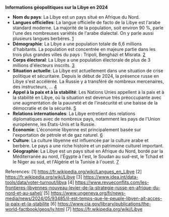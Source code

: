 **Informations géopolitiques sur la Libye en 2024**

* **Nom du pays**: La Libye est un pays situé en Afrique du Nord.
* **Langues officielles**: La langue officielle de facto de la Libye est l'arabe standard moderne. La majorité de la population, soit environ 90 %, parle l'une des nombreuses variétés de l'arabe dialectal. On y parle aussi plusieurs langues berbères. [1](https://fr.wikipedia.org/wiki/Langues_en_Libye)
* **Démographie**: La Libye a une population totale de 6,6 millions d'habitants. La population est concentrée en majeure partie dans les trois plus grandes villes du pays : Tripoli, Benghazi et Misrata. [2](https://fr.wikipedia.org/wiki/Libye)
* **Corps électoral**: La Libye a une population électorale de plus de 3 millions d'électeurs inscrits. [3](https://www.idea.int/data-tools/data/voter-turnout/libya)
* **Situation actuelle**: La Libye est actuellement dans une situation de crise politique et sécuritaire. Depuis le début de 2024, la présence russe en Libye s'est accélérée. La Russie y a transféré de nombreux mercenaires, des instructeurs, ... [4](https://www.revueconflits.com/les-frontieres-libyennes-nouveau-levier-de-la-strategie-russe-en-afrique-du-nord-et-au-sahel/)
* **Appel à la paix et à la stabilité**: Les Nations Unies appellent à la paix et à la stabilité en Libye, où la situation est devenue très préoccupante avec une augmentation de la pauvreté et de l'insécurité et une baisse de la démocratie et de la sécurité. [5](https://www.ungeneva.org/fr/news-media/news/2024/05/93485/il-est-temps-que-le-peuple-libyen-ait-acces-la-paix-et-la-stabilite)
* **Relations internationales**: La Libye entretient des relations diplomatiques avec de nombreux pays, notamment les pays de l'Union européenne, les États-Unis et la Russie.
* **Économie**: L'économie libyenne est principalement basée sur l'exportation de pétrole et de gaz naturel. [6](https://www.cia.gov/library/publications/the-world-factbook/geos/ly.html)
* **Culture**: La culture libyenne est influencée par la culture arabe et berbère. Le pays a une riche histoire et un patrimoine culturel important.
* **Géographie**: La Libye est un pays situé en Afrique du Nord, bordé par la Méditerranée au nord, l'Égypte à l'est, le Soudan au sud-est, le Tchad et le Niger au sud, et l'Algérie et la Tunisie à l'ouest. [7](https://fr.wikipedia.org/wiki/Libye)

References:
[1] https://fr.wikipedia.org/wiki/Langues_en_Libye
[2] https://fr.wikipedia.org/wiki/Libye
[3] https://www.idea.int/data-tools/data/voter-turnout/libya
[4] https://www.revueconflits.com/les-frontieres-libyennes-nouveau-levier-de-la-strategie-russe-en-afrique-du-nord-et-au-sahel/
[5] https://www.ungeneva.org/fr/news-media/news/2024/05/93485/il-est-temps-que-le-peuple-libyen-ait-acces-la-paix-et-la-stabilite
[6] https://www.cia.gov/library/publications/the-world-factbook/geos/ly.html
[7] https://fr.wikipedia.org/wiki/Libye